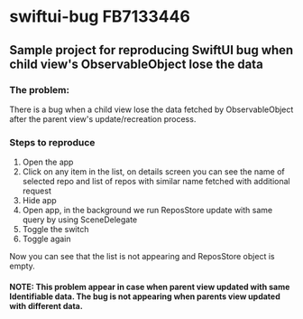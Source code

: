 # swiftui-bug FB7133446
## Sample project for reproducing SwiftUI bug when child view's ObservableObject lose the data

### The problem:
There is a bug when a child view lose the data fetched by ObservableObject after the parent view's update/recreation process.
### Steps to reproduce

1. Open the app
2. Click on any item in the list, on details screen you can see the name of selected repo and list of repos with similar name fetched with additional request
3. Hide app
4. Open app, in the background we run ReposStore update with same query by using SceneDelegate
5. Toggle the switch
6. Toggle again

Now you can see that the list is not appearing and ReposStore object is empty.

#### NOTE: This problem appear in case when parent view updated with same Identifiable data. The bug is not appearing when parents view updated with different data.

